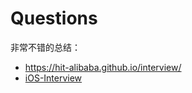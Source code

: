 # Questions

非常不错的总结：

+ https://hit-alibaba.github.io/interview/
+ [iOS-Interview](https://ios.nobady.cn/)

